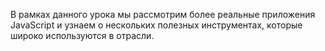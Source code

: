 В рамках данного урока мы рассмотрим более реальные приложения JavaScript и узнаем о нескольких полезных инструментах, которые широко используются в отрасли.
